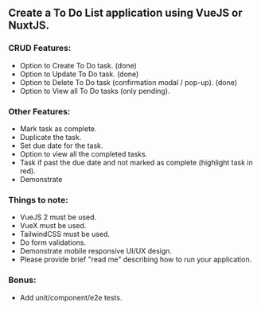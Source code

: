 ## Create a To Do List application using VueJS or NuxtJS.

### CRUD Features:
- Option to Create To Do task. (done)
- Option to Update To Do task. (done)
- Option to Delete To Do task (confirmation modal / pop-up). (done)
- Option to View all To Do tasks (only pending).

### Other Features:
- Mark task as complete.
- Duplicate the task.
- Set due date for the task.
- Option to view all the completed tasks.
- Task if past the due date and not marked as complete (highlight task in red). 
- Demonstrate 

### Things to note:
- VueJS 2 must be used.
- VueX must be used.
- TailwindCSS must be used.
- Do form validations.
- Demonstrate mobile responsive UI/UX design.
- Please provide brief "read me" describing how to run your application.

### Bonus:
- Add unit/component/e2e tests.